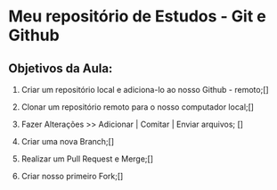 # Meu repositório de Estudos - Git e Github

## Objetivos da Aula:

1. Criar um repositório local e adiciona-lo ao nosso Github - remoto;[]

2. Clonar um repositório remoto para o nosso computador local;[]

3. Fazer Alterações >> Adicionar | Comitar | Enviar arquivos; []

4. Criar uma nova Branch;[]

5. Realizar um Pull Request e Merge;[]

6. Criar nosso primeiro Fork;[]